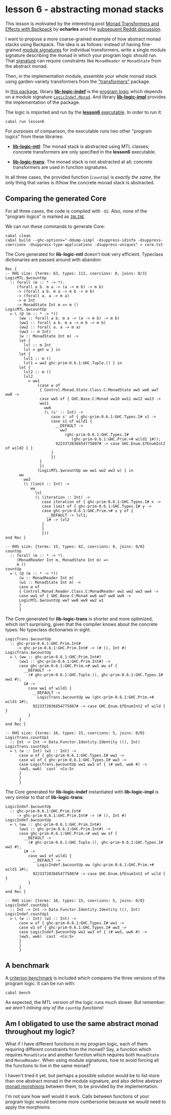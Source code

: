 # lesson 6 - abstracting monad stacks

This lesson is motivated by the interesting post [Monad Transformers and Effects with Backpack](https://blog.ocharles.org.uk/posts/2020-12-23-monad-transformers-and-effects-with-backpack.html) by **ocharles** and the [subsequent Reddit discussion](https://www.reddit.com/r/haskell/comments/kjer0o/monad_transformers_and_effects_with_backpack/).

I want to propose a more coarse-grained example of how abstract monad stacks using Backpack. The idea is as follows: instead of having fine-grained [module signatures](https://downloads.haskell.org/ghc/latest/docs/html/users_guide/separate_compilation.html#module-signatures) for individual transformers, write a single module signature describing the monad in which your program logic should run. That [signature](./lib-logic-indef/LogicIndef/Monad.hsig) can require constraints like `MonadReader` or `MonadState` from the abstract monad.

Then, in the implementation module, assemble your whole monad stack using garden-variety transformers from the ["transformers"](http://hackage.haskell.org/package/transformers) package.

In [this package](./package.cabal), library [**lib-logic-indef**](./lib-logic-indef) is the [program logic](./lib-logic-indef/LogicIndef.hs) which depends on a module signature [`LogicIndef.Monad`](./lib-logic-indef/LogicIndef/Monad.hsig). And library [**lib-logic-impl**](./lib-logic-impl) provides the implementation of the package. 

The logic is imported and run by the [**lesson6** executable](./Main.hs). In order to run it:

    cabal run lesson6

For purposes of comparison, the executable runs two other "program logics" from these libraries:

- [**lib-logic-mtl**](./lib-logic-mtl): The monad stack is abstracted using MTL classes; concrete transformers are only specified in the **lesson6** executable. 

- [**lib-logic-trans**](./lib-logic-trans): The monad stack is not abstracted at all; concrete transformers are used in function signatures.

In all three cases, the provided function (`countUp`) is *exactly the same*, the only thing that varies is if/how the concrete monad stack is abstracted. 

## Comparing the generated Core

For all three cases, the code is compiled with `-O2`. Also, none of the "program logics" is marked as [`INLINE`](https://downloads.haskell.org/ghc/latest/docs/html/users_guide/glasgow_exts.html?highlight=inlinable#inline-pragma).

We can run these commands to generate Core:

    cabal clean
    cabal build --ghc-options="-ddump-simpl -dsuppress-idinfo -dsuppress-coercions -dsuppress-type-applications -dsuppress-uniques" > core.txt

The Core generated for **lib-logic-mtl** doesn't look very efficient. Typeclass dictionaries are passed around with abandon:

    Rec {
    -- RHS size: {terms: 63, types: 113, coercions: 0, joins: 0/3}
    LogicMTL.$wcountUp
      :: forall (m :: * -> *).
         (forall a b. m a -> (a -> m b) -> m b)
         -> (forall a b. m a -> m b -> m b)
         -> (forall a. a -> m a)
         -> m Int
         -> MonadState Int m => m ()
    LogicMTL.$wcountUp
      = \ (@ (m :: * -> *))
          (ww :: forall a b. m a -> (a -> m b) -> m b)
          (ww1 :: forall a b. m a -> m b -> m b)
          (ww2 :: forall a. a -> m a)
          (ww3 :: m Int)
          (w :: MonadState Int m) ->
          let {
            lvl :: m Int
            lvl = get w } in
          let {
            lvl1 :: m ()
            lvl1 = ww2 ghc-prim-0.6.1:GHC.Tuple.() } in
          let {
            lvl2 :: m ()
            lvl2
              = ww1
                  (case w of
                   { Control.Monad.State.Class.C:MonadState ww5 ww6 ww7 ww8 ->
                   case ww5 of { GHC.Base.C:Monad ww10 ww11 ww12 ww13 ->
                   ww11
                     ww6
                     (\ (s' :: Int) ->
                        case s' of { ghc-prim-0.6.1:GHC.Types.I# x1 ->
                        case x1 of wild1 {
                          __DEFAULT ->
                            ww7
                              (ghc-prim-0.6.1:GHC.Types.I#
                                 (ghc-prim-0.6.1:GHC.Prim.+# wild1 1#));
                          9223372036854775807# -> case GHC.Enum.$fEnumInt2 of wild2 { }
                        }
                        })
                   }
                   })
                  (LogicMTL.$wcountUp ww ww1 ww2 ww3 w) } in
          ww
            ww3
            (\ (limit :: Int) ->
               ww
                 lvl
                 (\ (iteration :: Int) ->
                    case iteration of { ghc-prim-0.6.1:GHC.Types.I# x ->
                    case limit of { ghc-prim-0.6.1:GHC.Types.I# y ->
                    case ghc-prim-0.6.1:GHC.Prim.<# x y of {
                      __DEFAULT -> lvl1;
                      1# -> lvl2
                    }
                    }
                    }))
    end Rec }

    -- RHS size: {terms: 15, types: 62, coercions: 0, joins: 0/0}
    countUp
      :: forall (m :: * -> *).
         (MonadReader Int m, MonadState Int m) =>
         m ()
    countUp
      = \ (@ (m :: * -> *))
          (w :: MonadReader Int m)
          (w1 :: MonadState Int m) ->
          case w of
          { Control.Monad.Reader.Class.C:MonadReader ww1 ww2 ww3 ww4 ->
          case ww1 of { GHC.Base.C:Monad ww6 ww7 ww8 ww9 ->
          LogicMTL.$wcountUp ww7 ww8 ww9 ww2 w1
          }
          }


The Core generated for **lib-logic-trans** is shorter and more optimized, which isn't surprising, given that the compiler knows about the concrete types. No typeclass dictionaries in sight:

    LogicTrans.$wcountUp
      :: ghc-prim-0.6.1:GHC.Prim.Int#
         -> ghc-prim-0.6.1:GHC.Prim.Int# -> (# (), Int #)
    LogicTrans.$wcountUp
      = \ (ww :: ghc-prim-0.6.1:GHC.Prim.Int#)
          (ww1 :: ghc-prim-0.6.1:GHC.Prim.Int#) ->
          case ghc-prim-0.6.1:GHC.Prim.<# ww1 ww of {
            __DEFAULT ->
              (# ghc-prim-0.6.1:GHC.Tuple.(), ghc-prim-0.6.1:GHC.Types.I# ww1 #);
            1# ->
              case ww1 of wild1 {
                __DEFAULT ->
                  LogicTrans.$wcountUp ww (ghc-prim-0.6.1:GHC.Prim.+# wild1 1#);
                9223372036854775807# -> case GHC.Enum.$fEnumInt2 of wild { }
              }
          }
    end Rec }

    -- RHS size: {terms: 16, types: 15, coercions: 5, joins: 0/0}
    LogicTrans.countUp1
      :: Int -> Int -> Data.Functor.Identity.Identity ((), Int)
    LogicTrans.countUp1
      = \ (w :: Int) (w1 :: Int) ->
          case w of { ghc-prim-0.6.1:GHC.Types.I# ww1 ->
          case w1 of { ghc-prim-0.6.1:GHC.Types.I# ww3 ->
          case LogicTrans.$wcountUp ww1 ww3 of { (# ww5, ww6 #) ->
          (ww5, ww6) `cast` <Co:5>
          }
          }
          }


The Core generated for **lib-logic-indef** instantiated with **lib-logic-impl** is very similar to that of **lib-logic-trans**:

    LogicIndef.$wcountUp
      :: ghc-prim-0.6.1:GHC.Prim.Int#
         -> ghc-prim-0.6.1:GHC.Prim.Int# -> (# (), Int #)
    LogicIndef.$wcountUp
      = \ (ww :: ghc-prim-0.6.1:GHC.Prim.Int#)
          (ww1 :: ghc-prim-0.6.1:GHC.Prim.Int#) ->
          case ghc-prim-0.6.1:GHC.Prim.<# ww1 ww of {
            __DEFAULT ->
              (# ghc-prim-0.6.1:GHC.Tuple.(), ghc-prim-0.6.1:GHC.Types.I# ww1 #);
            1# ->
              case ww1 of wild1 {
                __DEFAULT ->
                  LogicIndef.$wcountUp ww (ghc-prim-0.6.1:GHC.Prim.+# wild1 1#);
                9223372036854775807# -> case GHC.Enum.$fEnumInt2 of wild { }
              }
          }
    end Rec }

    -- RHS size: {terms: 16, types: 15, coercions: 5, joins: 0/0}
    LogicIndef.countUp1
      :: Int -> Int -> Data.Functor.Identity.Identity ((), Int)
    LogicIndef.countUp1
      = \ (w :: Int) (w1 :: Int) ->
          case w of { ghc-prim-0.6.1:GHC.Types.I# ww1 ->
          case w1 of { ghc-prim-0.6.1:GHC.Types.I# ww3 ->
          case LogicIndef.$wcountUp ww1 ww3 of { (# ww5, ww6 #) ->
          (ww5, ww6) `cast` <Co:5>
          }
          }
          }

## A benchmark

A [criterion benchmark](./benchmarks/benchmarks.hs) is included which compares the three versions of the program logic. It can be run with:

    cabal bench

As expected, the MTL version of the logic runs much slower. But remember: *we aren't inlining any of the `countUp` functions*!

## Am I obligated to use the same abstract monad throughout my logic?

What if I have different functions in my program logic, each of them requiring different constraints from the monad? Say, a function which requires `MonadState` and another function which requires both `MonadState` and `MonadReader`. When using module signatures, how to avoid forcing all the functions to live in the same monad?

I haven't tried it yet, but perhaps a possible solution would be to list
more than one abstract monad in the module signature, and also define abstract
[monad morphisms](https://www.reddit.com/r/haskell/comments/kjer0o/monad_transformers_and_effects_with_backpack/gh0jnlh/) between them, to be provided by the implementation. 

I'm not sure how well would it work. Calls between functions of your program logic would become more cumbersome because we would need to apply the morphisms.


